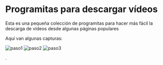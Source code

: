 # Programitas para descargar vídeos

Esta es una pequeña colección de programitas para hacer más fácil la descarga de vídeos desde algunas páginas populares

Aquí van algunas capturas:

![paso1](http://media.tvalacarta.info/descargar/aragontv/paso1.jpg)
![paso2](http://media.tvalacarta.info/descargar/aragontv/paso2.jpg)
![paso3](http://media.tvalacarta.info/descargar/aragontv/paso3.jpg)

.